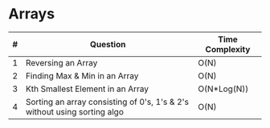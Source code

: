 <h1>Arrays</h1>

|#|Question|Time Complexity|
|-------|--------|---------------|
|1|Reversing an Array|O(N)|
|2|Finding Max & Min in an Array|O(N)|
|3|Kth Smallest Element in an Array|O(N*Log(N))|
|4|Sorting an array consisting of 0's, 1's & 2's without using sorting algo|O(N)|